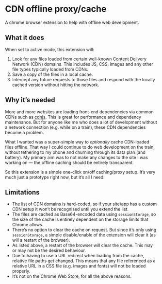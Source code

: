 # CDN offline proxy/cache

A chrome browser extension to help with offline web development.


## What it does

When set to active mode, this extension will:

1. Look for any files loaded from certain well-known Content Delivery Network (CDN) domains.
   This includes JS, CSS, images and any other file types typically loaded from CDNs.
2. Save a copy of the files in a local cache.
3. Intercept any future requests to those files and respond with the locally cached version
   without hitting the network.


## Why it’s needed

More and more websites are loading front-end dependencies via common CDNs such as [cdnjs](https://cdnjs.com/).
This is great for performance and dependency maintenance.
But for anyone like me who does a lot of development without a network connection (e.g. while on a train),
these CDN dependencies become a problem.

What I wanted was a super-simple way to _optionally_ cache CDN-loaded files offline.
That way I could continue to do web development on the train,
without tethering to my phone and churning through its data plan (and battery).
My primary aim was to not make any changes to the site I was working on
— the offline caching should be entirely transparent.

So this extension is a simple one-click on/off caching/proxy setup.
It’s very much just a prototype right now, but it’s all I need.


## Limitations

* The list of CDN domains is hard-coded, so if your site/app has a custom CDN setup it won’t be recognised until you extend the list.
* The files are cached as Base64-encoded data using `sessionStorage`, so the size of the cache is entirely dependent on the storage limits that Chrome allows.
* There’s no option to clear the cache on request. But since it’s only using `sessionStorage`, a simple disable/enable of the extension will clear it (as will a restart of the browser).
* As listed above, a restart of the browser will clear the cache. This may or may not be the desired behaviour.
* Due to having to use a URL redirect when loading from the cache, relative file paths get changed. This means that any file referenced as a relative URL in a CSS file (e.g. images and fonts) will not be loaded properly.
* It’s not on the Chrome Web Store, for all the above reasons.

